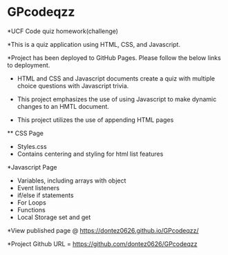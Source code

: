 # GPcodeqzz

*UCF Code quiz homework(challenge)

*This is a quiz application using HTML, CSS, and Javascript.

*Project has been deployed to GitHub Pages. Please follow the below links to deployment.

* HTML and CSS and Javascript documents create a quiz with multiple choice questions with Javascript trivia.

* This project emphasizes the use of using Javascript to make dynamic changes to an HMTL document.

* This project utilizes the use of appending HTML pages

** CSS Page
* Styles.css
* Contains centering and styling for html list features

*Javascript Page
* Variables, including arrays with object
* Event listeners
*  if/else if statements
*  For Loops
*  Functions
* Local Storage set and get 
 
*View published page @ https://dontez0626.github.io/GPcodeqzz/

*Project Github URL = https://github.com/dontez0626/GPcodeqzz
